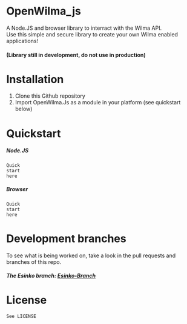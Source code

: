 # OpenWilma_js

A Node.JS and browser library to interract with the Wilma API. <br>Use this simple and secure library to create your own Wilma enabled applications!
#### (Library still in development, do not use in production)

# Installation
1. Clone this Github repository
2. Import OpenWilma.Js as a module in your platform (see quickstart below)

# Quickstart
##### Node.JS
```
Quick
start
here
```
##### Browser
```
Quick
start
here
```
# Development branches
To see what is being worked on, take a look in the pull requests and branches of this repo.<br>
 ##### The Esinko branch: [Esinko-Branch](https://github.com/OpenWilma/openwilma_js/tree/Esinko)
# License
```See LICENSE```
